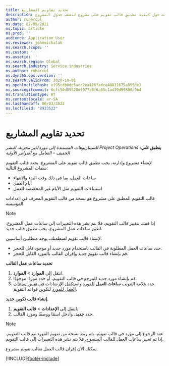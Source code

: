 ```yaml
---
title: تحديد تقاويم المشاريع
description: يوفر هذا المقال معلومات حول كيفية تطبيق قالب تقويم على مشروع لتعقب جدول المشروع.
author: ruhercul
ms.date: 02/05/2021
ms.topic: article
ms.prod: ''
audience: Application User
ms.reviewer: johnmichalak
ms.search.scope: ''
ms.custom: ''
ms.assetid: ''
ms.search.region: Global
ms.search.industry: Service industries
ms.author: ruhercul
ms.dyn365.ops.version: ''
ms.search.validFrom: 2020-10-01
ms.openlocfilehash: e195cdb0dc5acc2ea816fadce40811675a855de2
ms.sourcegitcommit: 6cfc50d89528df977a8f6a55c1ad39d99800d9b4
ms.translationtype: HT
ms.contentlocale: ar-SA
ms.lasthandoff: 06/03/2022
ms.locfileid: "8933522"
---
```

# <a name="define-project-calendars"></a>تحديد تقاويم المشاريع

_**ينطبق علي:** ‏‫Project Operations للسيناريوهات المستندة إلى مورد/غير مخزنة‬، ‏‫النشر الخفيف – التعامل مع الفواتير الأولية‬_

لإنشاء مشروع وإدارته، يجب تطبيق قالب تقويم على المشروع. يحدد قالب التقويم سمات المشروع التالية:

- ساعات العمل، بما في ذلك وقت البدء والانتهاء
- أيام العمل
- استثناءات التقويم مثل الأيام غير المخصصة للعمل

قالب التقويم المطبق على مشروع هو نسخة من قالب التقويم المعرف في إعدادات المؤسسة.

> [!NOTE]
> إذا قمت بتغيير قالب التقويم، فلا يتم نشر هذه التغييرات إلى ساعات عمل المشروع. لتغيير ساعات عمل المشروع، يجب تطبيق قالب جديد.

لإنشاء قالب تقويم لمنظمتك، يوجد متطلبين أساسيين:

- حدد ساعات العمل المطلوبة في القالب باستخدام مورد جديد أو موجود قابل للحجز.
- قم بإنشاء قالب تقويم جديد وإقران القالب بالمورد القابل للحجز.

**تحديد ساعات عمل القالب**

1. انتقل إلى **الموارد** \> **الموارد**.
2. قم بإنشاء مورد جديد للمرجع في قالب التقويم، أو حدد موردًا موجودًا.
3. حدد علامة التبويب **ساعات العمل** للمورد واستكمل الإرشادات في [تعيين ساعات العمل للمورد](/dynamics365/field-service/set-work-hours-resource) لتكوين قواعد التقويم.

**إنشاء قالب تكوين جديد.**

1. انتقل إلى **الإعدادات** \> **قالب التقويم**.
2. حدد **جديد**، وأدخل اسمًا ووصفًا ومورد القالب.

> [!NOTE]
> عند الرجوع إلى مورد في قالب تقويم، يتم ربط نسخة من تقويم المورد مع قالب التقويم. إذا تم تغيير ساعات العمل للقالب المنسوخ، فلا يتم نشر هذه التغييرات إلى قالب التقويم.

يمكنك الآن إقران قالب العمل بقالب تقويم مشروع.


[!INCLUDE[footer-include](../includes/footer-banner.md)]

